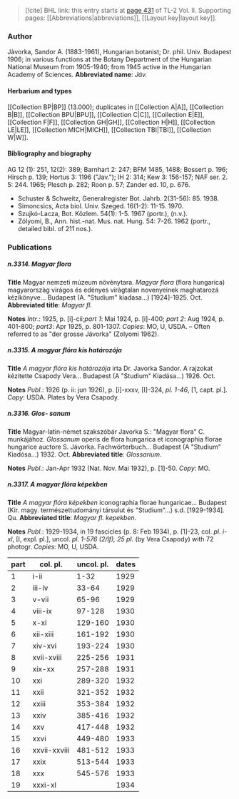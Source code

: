 > [!cite] BHL link: this entry starts at [page 431](https://www.biodiversitylibrary.org/page/33068673) of TL-2 Vol. II.
> Supporting pages: [[Abbreviations|abbreviations]], [[Layout key|layout key]].

### Author

Jàvorka, Sandor A. (1883-1961), Hungarian botanist; Dr. phil. Univ. Budapest 1906; in various functions at the Botany Department of the Hungarian National Museum from 1905-1940; from 1945 active in the Hungarian Academy of Sciences. 
**Abbreviated name**: *Jáv.*

#### Herbarium and types

[[Collection BP|BP]] (13.000); duplicates in [[Collection A|A]], [[Collection B|B]], [[Collection BPU|BPU]], [[Collection C|C]], [[Collection E|E]], [[Collection F|F]], [[Collection GH|GH]], [[Collection H|H]], [[Collection LE|LE]], [[Collection MICH|MICH]], [[Collection TBI|TBI]], [[Collection W|W]].

#### Bibliography and biography

AG 12 (1): 251, 12(2): 389; Barnhart 2: 247; BFM 1485, 1488; Bossert p. 196; Hirsch p. 139; Hortus 3: 1196 ("Jav."); IH 2: 314; Kew 3: 156-157; NAF ser. 2. 5: 244. 1965; Plesch p. 282; Roon p. 57; Zander ed. 10, p. 676.
- Schuster & Schweitz, Generalregister Bot. Jahrb. 2(31-56): 85. 1938.
- Simoncsics, Acta biol. Univ. Szeged. 16(1-2): 11-15. 1970.
- Szujkó-Lacza, Bot. Közlem. 54(1): 1-5. 1967 (portr.), (n.v.).
- Zólyomi, B., Ann. hist.-nat. Mus. nat. Hung. 54: 7-26. 1962 (portr., detailed bibl. of 211 nos.).

### Publications

##### n.3314. Magyar flora

**Title**
Magyar nemzeti múzeum növénytara. *Magyar flora* (flora hungarica) magyarorszàg virágos és edényes viràgtalan novenyeinek maghatarozá kézikönyve... Budapest (A. "Studium" kiadasa...) \[1924\]-1925. Oct.
**Abbreviated title**: *Magyar fl.*

**Notes**
*Intr*.: 1925, p. \[i\]-cii;*part 1*: Mai 1924, p. \[i\]-400; *part 2*: Aug 1924, p. 401-800; *part3*: Apr 1925, p. 801-1307. *Copies*: MO, U, USDA. – Often referred to as "der grosse Jávorka" (Zolyomi 1962).

##### n.3315. A magyar flóra kis határozója

**Title**
*A magyar flóra kis határozója* irta Dr. Javorka Sandor. A rajzokat kézitette Csapody Vera... Budapest (A "Studium" Kiadása...) 1926. Oct.

**Notes**
*Publ*.: 1926 (p. ii: jun 1926), p. \[i\]-xxxv, \[I\]-324, *pl. 1-46*, \[1, capt. pl.\]. *Copy*: USDA. Plates by Vera Csapody.

##### n.3316. Glos- sanum

**Title**
Magyar-latin-német szakszóbár Javorka S.: "Magyar flora" C. munkájához. *Glossanum* operis de flora hungarica et iconographia florae hungarice auctore S. Jávorka. Fachwörterbuch... Budapest (A "Studium" Kiadósa...) 1932. Oct.
**Abbreviated title**: *Glossarium*.

**Notes**
*Publ*.: Jan-Apr 1932 (Nat. Nov. Mai 1932), p. \[1\]-50. *Copy*: MO.

##### n.3317. A magyar flóra képekben

**Title**
*A magyar flóra képekben* iconographia florae hungaricae... Budapest (Kir. magy. természettudományi társulut és "Studium"...) s.d. \[1929-1934\]. Qu.
**Abbreviated title**: *Magyar fl. kepekben*.

**Notes**
*Publ*.: 1929-1934, in 19 fascicles (p. 8: Feb 1934), p. \[1\]-23, col. *pl. i-xl*, \[I, expl. pl.\], uncol. *pl. 1-576 (2/lf), 25 pl.* (by Vera Csapody) with 72 photogr. *Copies*: MO, U, USDA.

|part	|col. pl.	|uncol. pl.	|dates	|
|---	|---	|---	|---	|
|1	|i-ii	|1-32	|1929	
|2	|iii-iv	|33-64	|1929	
|3	|v-vii	|65-96	|1929	
|4	|viii-ix	|97-128	|1930	
|5	|x-xi	|129-160	|1930	
|6	|xii-xiii	|161-192	|1930	
|7	|xiv-xvi	|193-224	|1930	
|8	|xvii-xviii	|225-256	|1931	
|9	|xix-xx	|257-288	|1931	
|10	|xxi	|289-320	|1932|
|11	|xxii	|321-352	|1932|
|12	|xxiii	|353-384	|1932|
|13	|xxiv	|385-416	|1932|
|14	|xxv	|417-448	|1932|
|15	|xxvi	|449-480	|1933|
|16	|xxvii-xxviii	|481-512	|1933|
|17	|xxix	|513-544	|1933|
|18	|xxx	|545-576	|1933|
|19	|xxxi-xl	|	|1934|


